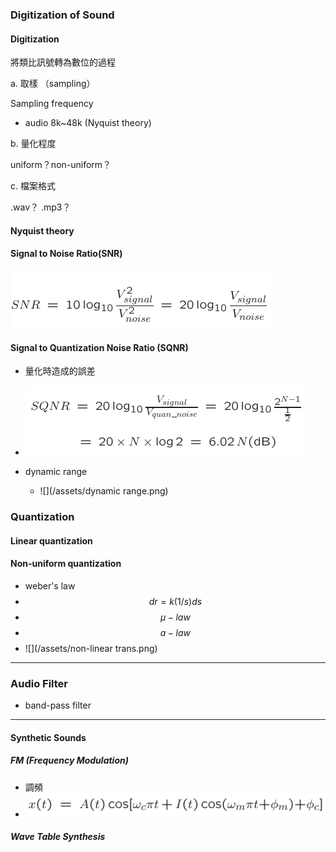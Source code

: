 ### Digitization of Sound

#### Digitization

將類比訊號轉為數位的過程

a. 取樣 （sampling）

Sampling frequency

* audio 8k~48k \(Nyquist theory\)

b. 量化程度

uniform？non-uniform？

c. 檔案格式

.wav？ .mp3？

#### Nyquist theory

#### Signal to Noise Ratio\(SNR\)

![](/assets/SNR.png)

#### Signal to Quantization Noise Ratio \(SQNR\)

* 量化時造成的誤差
* ![](/assets/.png)

* dynamic range

  * ![](/assets/dynamic range.png)

### Quantization

#### Linear quantization

#### Non-uniform quantization

* weber's law
* $$dr = k(1/s)ds$$
* $$\mu -law$$
* $$a-law$$
* ![](/assets/non-linear trans.png)

---

### Audio Filter

* band-pass filter

---

#### Synthetic Sounds

##### FM \(Frequency Modulation\)

* 調頻
* ![](/assets/FM.png)

##### Wave Table Synthesis





























































































































































































